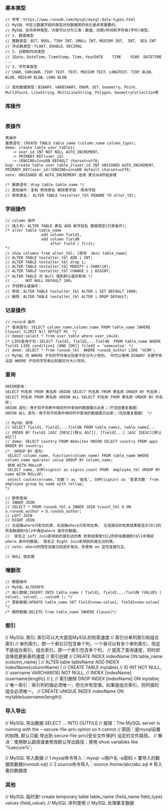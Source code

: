 ### 基本类型
```
// 参考：https://www.runoob.com/mysql/mysql-data-types.html
// MySQL 中定义数据字段的类型对你数据库的优化是非常重要的。
// MySQL 支持多种类型，大致可以分为三类：数值、日期/时间和字符串(字符)类型。
// 1. 数值类型
// 整数类型：BIT、BOOL、TINY INT、SMALL INT、MEDIUM INT、 INT、 BIG INT
// 浮点数类型：FLOAT、DOUBLE、DECIMAL
// 2. 日期和时间类型
// 1Date、DateTime、TimeStamp、Time、YearDATE    TIME    YEAR  DATETIME  ...
// 3. 字符串类型
// CHAR、VARCHAR、TINY TEXT、TEXT、MEDIUM TEXT、LONGTEXT、TINY BLOB、BLOB、MEDIUM BLOB、LONG BLOB

// 其他数据类型：BINARY、VARBINARY、ENUM、SET、Geometry、Point、MultiPoint、LineString、MultiLineString、Polygon、GeometryCollection等
```

### 库操作
```
```
### 表操作
```
表操作
建表语句：CREATE TABLE table_name (column_name column_type);
demo: create table user_table1(
   -> user_id INT NOT NULL AUTO_INCREMENT,
   -> PRIMARY KEY(user_id)
   -> )ENGINE=InnoDB DEFAULT charset=utf8;
bug: create table user_table_2(user_id INT UNSIGNED AUTO_INCREMENT, PRIMARY_KEY(user_id))ENGINE=innoDB default charset=utf8;
note: UNSIGNED 和 AUTO_INCREMENT 连用 表示从0开始自增

/* 删表语句：drop table table_name */
// 其他操作：复制 修改表名 删除表字段  修改字段
// 修改表名： ALTER TABLE testalter_tbl RENAME TO alter_tbl;
```
### 字段操作
```
// column 操作
// 插入列: ALTER TABLE 表名 ADD 新字段名 数据类型[约束条件];
/* alter table table_name 
                add column field1,
                add column fieldN
                    after field / first;
*/
// show columns from alter_tbl; [简写  desc table_name]
// ALTER TABLE testalter_tbl ADD i INT;
// ALTER TABLE testalter_tbl drop i;
// ALTER TABLE testalter_tbl MODIFY c CHAR(10);
// ALTER TABLE testalter_tbl CHANGE i j BIGINT;
/* ALTER TABLE 对 Null 值和默认值的影响 */
// ...   NOT NULL DEFAULT 100;
// 字段默认值操作：
// 修改：ALTER TABLE testalter_tbl ALTER i SET DEFAULT 1000;
// 删除：ALTER TABLE testalter_tbl ALTER i DROP DEFAULT;
```
### 记录操作
```
// record 操作
/* 查询语句: SELECT column_name,column_name FROM table_name [WHERE Clause] [LIMIT N][ OFFSET M]  */
// demo2:select * from user_table where user_id=24;
/* LIKE查询子句：SELECT field1, field2,...fieldN  FROM table_name WHERE field1 LIKE condition1 [AND [OR]] filed2 = 'somevalue' */
// demo: SELECT * from runoob_tbl  WHERE runoob_author LIKE '%COM';
// MySQL 的 WHERE 子句的字符串比较是不区分大小写的。 你可以使用 BINARY 关键字来设定 WHERE 子句的字符串比较是区分大小写的。

```
### 查询
```
UNION查询：
SELECT 列名称 FROM 表名称 UNION SELECT 列名称 FROM 表名称 ORDER BY 列名称；
SELECT 列名称 FROM 表名称 UNION ALL SELECT 列名称 FROM 表名称 ORDER BY 列名称；
UNION 语句：用于将不同表中相同列中查询的数据展示出来；（不包括重复数据）
UNION ALL 语句：用于将不同表中相同列中查询的数据展示出来；（包括重复数据） */

// MySQL 排序
// SELECT field1, field2,...fieldN FROM table_name1, table_name2...
// ORDER BY field1 [ASC [DESC][默认 ASC]], [field2...] [ASC [DESC][默认 ASC]]
// demo: SELECT country FROM Websites UNION SELECT country FROM apps  ORDER BY country;
/*  GROUP BY 语句:
 SELECT column_name, function(column_name) FROM table_name WHERE column_name operator value GROUP BY column_name;
 使用 WITH ROLLUP
 SELECT name, SUM(signin) as signin_count FROM  employee_tbl GROUP BY name WITH ROLLUP;
 select coalesce(name,'总数') as '姓名', SUM(signin) as '登录次数' from employee group by name with rollup;
*/

// 联表查询
// INNER JOIN
// SELECT * FROM runoob_tbl a INNER JOIN tcount_tbl b ON a.runoob_author = b.runoob_author;
// LEFT JOIN
// RIGHT JOIN
// 左连接where只影向右表，右连接where只影响左表。 左连接后的检索结果是显示tbl1的所有数据和tbl2中满足where 条件的数据。
//  简言之 Left Join影响到的是右边的表 检索结果是tbl2的所有数据和tbl1中满足where 条件的数据。 简言之 Right Join影响到的是左边的表。
// note: where的隐性连接已经逐步淘汰，多使用 on 显性连接为主。

// NULL 值处理
```

### 增删改
```
// 数据操作
// MySQL ALTER命令
/* 插入数据:INSERT INTO table_name ( field1, field2,...fieldN )VALUES ( value1, value2,...valueN ); */
/* 更新数据:UPDATE table_name SET field1=new-value1, field2=new-value2  */
/* 删除数据:DELETE from table_name [WHERE Clause]*/
```

### 索引
// MySQL 索引:  索引可以大大提高MySQL的检索速度
// 索引分单列索引和组合索引
// 单列索引，即一个索引只包含单个列，一个表可以有多个单列索引，但这不是组合索引。组合索引，即一个索引包含多个列。
// 提高了查询速度，同时却会降低更新表的速度
// 索引创建
// CREATE INDEX indexName ON table_name (column_name) |
//  ALTER table tableName ADD INDEX indexName(columnName) |
//  CREATE TABLE mytable(
//     ID INT NOT NULL,
//     username VARCHAR(16) NOT NULL,
//     INDEX [indexName] (username(length))
//     );
// 索引删除 DROP INDEX [indexName] ON mytable;
// 唯一索引：索引列的值必须唯一，但允许有空值。如果是组合索引，则列值的组合必须唯一。
// CREATE UNIQUE INDEX indexName ON mytable(username(length))


### 导入导出
// MySQL 导出数据 SELECT ... INTO OUTFILE
// 报错：The MySQL server is running with the --secure-file-priv option so it cannot
// 原因：是mysql设置的权限, 默认只能 导出到 secure-file-priv[安全文件保护] 设定的文件路径。
// 解决：使用默认路径或者修改默认导出路径：使用 show variables like '%secure%';

// MySQL 导入数据
// 1.mysql命令导入：mysql -u用户名    -p密码    <  要导入的数据库数据(runoob.sql)
// 2.source命令导入：source /home/abc/abc.sql  # 导入备份数据库
### 其他
// MySQL 临时表! create temporary table table_name (field_name field_type) values (field_value);
// MySQL 序列使用
// MySQL 处理重复数据



